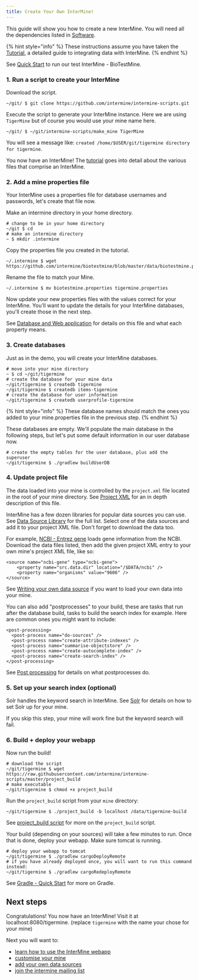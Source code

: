 ```yaml
---
title: Create Your Own InterMine!
---
```


This guide will show you how to create a new InterMine. You will need all the dependencies listed in [Software](../system-requirements/software/index.md).

{% hint style="info" %}
These instructions assume you have taken the [Tutorial](tutorial/index.md), a detailed guide to integrating data with InterMine.
{% endhint %}

See [Quick Start](quick-start.md) to run our test InterMine - BioTestMine.

### 1. Run a script to create your InterMine

Download the script.

```text
~/git/ $ git clone https://github.com/intermine/intermine-scripts.git
```

Execute the script to generate your InterMine instance. Here we are using `TigerMine` but of course you would use your mine name here.

```text
~/git/ $ ~/git/intermine-scripts/make_mine TigerMine
```

You will see a message like: `created /home/$USER/git/tigermine directory for tigermine`.

You now have an InterMine! The [tutorial](tutorial/index.md) goes into detail about the various files that comprise an InterMine.

### 2. Add a mine properties file

Your InterMine uses a properties file for database usernames and passwords, let's create that file now.

Make an intermine directory in your home directory.

```text
# change to be in your home directory
~/git $ cd
# make an intermine directory
~ $ mkdir .intermine
```

Copy the properties file you created in the tutorial.

```text
~/.intermine $ wget https://github.com/intermine/biotestmine/blob/master/data/biotestmine.properties 
```

Rename the file to match your Mine.

```text
~/.intermine $ mv biotestmine.properties tigermine.properties
```

Now update your new properties files with the values correct for your InterMine. You'll want to update the details for your InterMine databases, you'll create those in the next step.

See [Database and Web application](../webapp/properties/intermine-properties.md) for details on this file and what each property means.

### 3. Create databases

Just as in the demo, you will create your InterMine databases.

```text
# move into your mine directory
~ $ cd ~/git/tigermine
# create the database for your mine data
~/git/tigermine $ createdb tigermine
~/git/tigermine $ createdb items-tigermine
# create the database for user information
~/git/tigermine $ createdb userprofile-tigermine
```

{% hint style="info" %}
These database names should match the ones you added to your mine.properties file in the previous step.
{% endhint %}

These databases are empty. We'll populate the main database in the following steps, but let's put some default information in our user database now.

```text
# create the empty tables for the user database, plus add the superuser
~/git/tigermine $ ./gradlew buildUserDB
```

### 4. Update project file

The data loaded into your mine is controlled by the `project.xml` file located in the root of your mine directory. See [Project XML](../database/database-building/project-xml.md) for an in depth description of this file.

InterMine has a few dozen libraries for popular data sources you can use. See [Data Source Library](../database/data-sources/library/index.md) for the full list. Select one of the data sources and add it to your project XML file. Don't forget to download the data too.

For example, [NCBI - Entrez gene](../database/data-sources/library/ncbi-gene.md) loads gene information from the NCBI. Download the data files listed, then add the given project XML entry to your own mine's project XML file, like so:

```markup
<source name="ncbi-gene" type="ncbi-gene">
    <property name="src.data.dir" location="/$DATA/ncbi" />
    <property name="organisms" value="9606" />
</source>
```

See [Writing your own data source](../database/data-sources/custom/index.md) if you want to load your own data into your mine.

You can also add "postprocesses" to your build, these are tasks that run after the database build, tasks to build the search index for example. Here are common ones you might want to include:

```text
<post-processing>
  <post-process name="do-sources" />
  <post-process name="create-attribute-indexes" />
  <post-process name="summarise-objectstore" />
  <post-process name="create-autocomplete-index" />
  <post-process name="create-search-index" />
</post-processing>
```

See [Post processing](../database/database-building/post-processing/index.md) for details on what postprocesses do.

### 5. Set up your search index \(optional\)

Solr handles the keyword search in InterMine. See [Solr](../system-requirements/software/solr.md) for details on how to set Solr up for your mine.

If you skip this step, your mine will work fine but the keyword search will fail.

### 6. Build + deploy your webapp

Now run the build!

```text
# download the script
~/git/tigermine $ wget https://raw.githubusercontent.com/intermine/intermine-scripts/master/project_build
# make executable
~/git/tigermine $ chmod +x project_build
```

Run the `project_build` script from your `mine` directory:

```text
~/git/tigermine $ ./project_build -b localhost /data/tigermine-build
```

See [project\_build script](../database/database-building/build-script.md) for more on the `project_build` script.

Your build \(depending on your sources\) will take a few minutes to run. Once that is done, deploy your webapp. Make sure tomcat is running.

```text
# deploy your webapp to tomcat
~/git/tigermine $ ./gradlew cargoDeployRemote 
# if you have already deployed once, you will want to run this command instead:
~/git/tigermine $ ./gradlew cargoRedeployRemote 
```

See [Gradle - Quick Start](../system-requirements/software/gradle/index.md) for more on Gradle.

## Next steps

Congratulations! You now have an InterMine! Visit it at localhost:8080/tigermine. \(replace `tigermine` with the name your chose for your mine\)

Next you will want to:

* [learn how to use the InterMine webapp](http://intermine.org/tutorials/)
* [customise your mine](../webapp/properties/index.md)
* [add your own data sources](../database/data-sources/custom/index.md)
* [join the intermine mailing list](../support/mailing-list.md)

